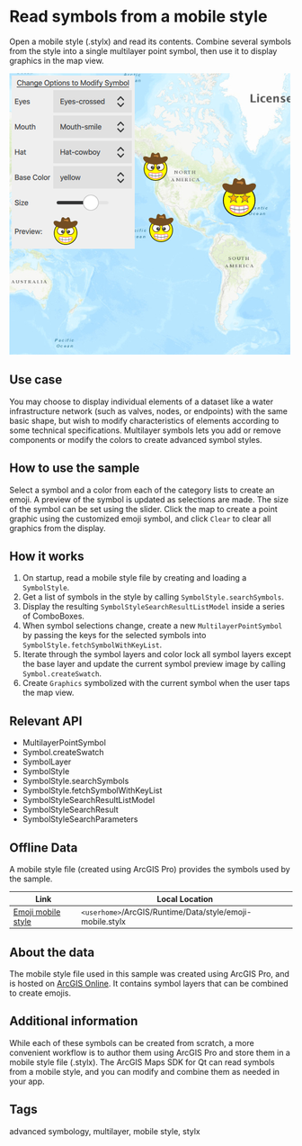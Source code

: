 # Read symbols from a mobile style

Open a mobile style (.stylx) and read its contents. Combine several symbols from the style into a single multilayer point symbol, then use it to display graphics in the map view.

![](screenshot.png)

## Use case

You may choose to display individual elements of a dataset like a water infrastructure network (such as valves, nodes, or endpoints) with the same basic shape, but wish to modify characteristics of elements according to some technical specifications. Multilayer symbols lets you add or remove components or modify the colors to create advanced symbol styles.

## How to use the sample

Select a symbol and a color from each of the category lists to create an emoji. A preview of the symbol is updated as selections are made. The size of the symbol can be set using the slider. Click the map to create a point graphic using the customized emoji symbol, and click `Clear` to clear all graphics from the display.

## How it works

1. On startup, read a mobile style file by creating and loading a `SymbolStyle`.
2. Get a list of symbols in the style by calling `SymbolStyle.searchSymbols`.
3. Display the resulting `SymbolStyleSearchResultListModel` inside a series of ComboBoxes.
4. When symbol selections change, create a new `MultilayerPointSymbol` by passing the keys for the selected symbols into `SymbolStyle.fetchSymbolWithKeyList`.
5. Iterate through the symbol layers and color lock all symbol layers except the base layer and update the current symbol preview image by calling `Symbol.createSwatch`.
6. Create `Graphics` symbolized with the current symbol when the user taps the map view.

## Relevant API

* MultilayerPointSymbol
* Symbol.createSwatch
* SymbolLayer
* SymbolStyle
* SymbolStyle.searchSymbols
* SymbolStyle.fetchSymbolWithKeyList
* SymbolStyleSearchResultListModel
* SymbolStyleSearchResult
* SymbolStyleSearchParameters

## Offline Data

A mobile style file (created using ArcGIS Pro) provides the symbols used by the sample.

Link | Local Location
---------|-------|
|[Emoji mobile style](https://www.arcgis.com/home/item.html?id=1bd036f221f54a99abc9e46ff3511cbf)| `<userhome>`/ArcGIS/Runtime/Data/style/emoji-mobile.stylx |

## About the data

The mobile style file used in this sample was created using ArcGIS Pro, and is hosted on [ArcGIS Online](https://www.arcgis.com/home/item.html?id=1bd036f221f54a99abc9e46ff3511cbf). It contains symbol layers that can be combined to create emojis.

## Additional information

While each of these symbols can be created from scratch, a more convenient workflow is to author them using ArcGIS Pro and store them in a mobile style file (.stylx). The ArcGIS Maps SDK for Qt can read symbols from a mobile style, and you can modify and combine them as needed in your app.

## Tags

advanced symbology, multilayer, mobile style, stylx
